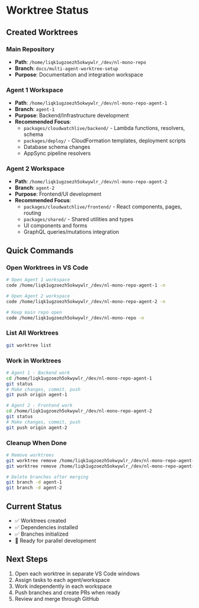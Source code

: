 # Worktree Status

## Created Worktrees

### Main Repository

- **Path**: `/home/liqk1ugzoezh5okwywlr_/dev/nl-mono-repo`
- **Branch**: `docs/multi-agent-worktree-setup`
- **Purpose**: Documentation and integration workspace

### Agent 1 Workspace

- **Path**: `/home/liqk1ugzoezh5okwywlr_/dev/nl-mono-repo-agent-1`
- **Branch**: `agent-1`
- **Purpose**: Backend/Infrastructure development
- **Recommended Focus**:
  - `packages/cloudwatchlive/backend/` - Lambda functions, resolvers, schema
  - `packages/deploy/` - CloudFormation templates, deployment scripts
  - Database schema changes
  - AppSync pipeline resolvers

### Agent 2 Workspace

- **Path**: `/home/liqk1ugzoezh5okwywlr_/dev/nl-mono-repo-agent-2`
- **Branch**: `agent-2`
- **Purpose**: Frontend/UI development
- **Recommended Focus**:
  - `packages/cloudwatchlive/frontend/` - React components, pages, routing
  - `packages/shared/` - Shared utilities and types
  - UI components and forms
  - GraphQL queries/mutations integration

## Quick Commands

### Open Worktrees in VS Code

```bash
# Open Agent 1 workspace
code /home/liqk1ugzoezh5okwywlr_/dev/nl-mono-repo-agent-1 -n

# Open Agent 2 workspace
code /home/liqk1ugzoezh5okwywlr_/dev/nl-mono-repo-agent-2 -n

# Keep main repo open
code /home/liqk1ugzoezh5okwywlr_/dev/nl-mono-repo -n
```

### List All Worktrees

```bash
git worktree list
```

### Work in Worktrees

```bash
# Agent 1 - Backend work
cd /home/liqk1ugzoezh5okwywlr_/dev/nl-mono-repo-agent-1
git status
# Make changes, commit, push
git push origin agent-1

# Agent 2 - Frontend work
cd /home/liqk1ugzoezh5okwywlr_/dev/nl-mono-repo-agent-2
git status
# Make changes, commit, push
git push origin agent-2
```

### Cleanup When Done

```bash
# Remove worktrees
git worktree remove /home/liqk1ugzoezh5okwywlr_/dev/nl-mono-repo-agent-1
git worktree remove /home/liqk1ugzoezh5okwywlr_/dev/nl-mono-repo-agent-2

# Delete branches after merging
git branch -d agent-1
git branch -d agent-2
```

## Current Status

- ✅ Worktrees created
- ✅ Dependencies installed
- ✅ Branches initialized
- 🔄 Ready for parallel development

## Next Steps

1. Open each worktree in separate VS Code windows
2. Assign tasks to each agent/workspace
3. Work independently in each workspace
4. Push branches and create PRs when ready
5. Review and merge through GitHub
